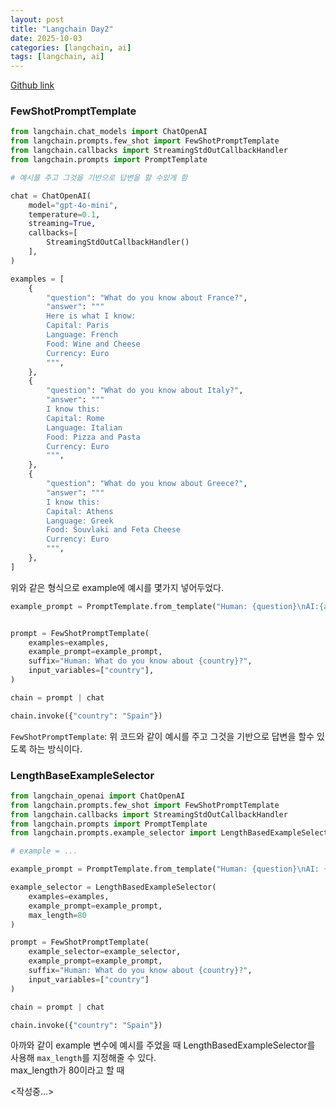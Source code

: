 ```yaml
---
layout: post
title: "Langchain Day2"
date: 2025-10-03
categories: [langchain, ai]
tags: [langchain, ai]
---
```


[Github link](https://github.com/jaehun221/Langchain_Study)

### FewShotPromptTemplate
```python
from langchain.chat_models import ChatOpenAI
from langchain.prompts.few_shot import FewShotPromptTemplate
from langchain.callbacks import StreamingStdOutCallbackHandler
from langchain.prompts import PromptTemplate

# 예시를 주고 그것을 기반으로 답변을 할 수있게 함

chat = ChatOpenAI(
    model="gpt-4o-mini",
    temperature=0.1,
    streaming=True,
    callbacks=[
        StreamingStdOutCallbackHandler()
    ],
)

examples = [
    {
        "question": "What do you know about France?",
        "answer": """
        Here is what I know:
        Capital: Paris
        Language: French
        Food: Wine and Cheese
        Currency: Euro
        """,
    },
    {
        "question": "What do you know about Italy?",
        "answer": """
        I know this:
        Capital: Rome
        Language: Italian
        Food: Pizza and Pasta
        Currency: Euro
        """,
    },
    {
        "question": "What do you know about Greece?",
        "answer": """
        I know this:
        Capital: Athens
        Language: Greek
        Food: Souvlaki and Feta Cheese
        Currency: Euro
        """,
    },
]
```
위와 같은 형식으로 example에 예시를 몇가지 넣어두었다.

```python
example_prompt = PromptTemplate.from_template("Human: {question}\nAI:{answer}")


prompt = FewShotPromptTemplate(
    examples=examples,
    example_prompt=example_prompt,
    suffix="Human: What do you know about {country}?",
    input_variables=["country"],
)

chain = prompt | chat

chain.invoke({"country": "Spain"})
```
`FewShotPromptTemplate`: 위 코드와 같이 예시를 주고 그것을 기반으로 답변을 할수 있도록 하는 방식이다.
<br/>

### LengthBaseExampleSelector

```python
from langchain_openai import ChatOpenAI
from langchain.prompts.few_shot import FewShotPromptTemplate
from langchain.callbacks import StreamingStdOutCallbackHandler
from langchain.prompts import PromptTemplate
from langchain.prompts.example_selector import LengthBasedExampleSelector

# example = ...

example_prompt = PromptTemplate.from_template("Human: {question}\nAI: {answer}")

example_selector = LengthBasedExampleSelector(
    examples=examples,
    example_prompt=example_prompt,
    max_length=80
)

prompt = FewShotPromptTemplate(
    example_selector=example_selector,
    example_prompt=example_prompt,
    suffix="Human: What do you know about {country}?",
    input_variables=["country"]
)

chain = prompt | chat

chain.invoke({"country": "Spain"})
```

아까와 같이 example 변수에 예시를 주었을 때 LengthBasedExampleSelector를 사용해 `max_length`를 지정해줄 수 있다.<br/>
max_length가 80이라고 할 때

<작성중...>